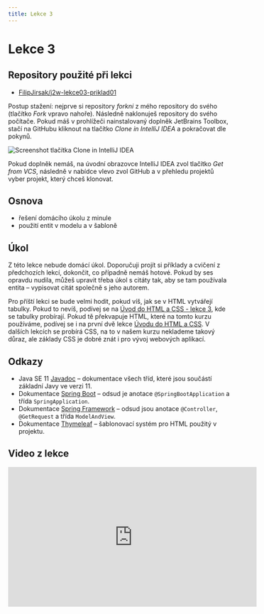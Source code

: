 ```yaml
---
title: Lekce 3
---
```


# Lekce 3

## Repository použité při lekci

* [FilipJirsak/j2w-lekce03-priklad01](https://github.com/FilipJirsak/j2w-lekce03-priklad01)

Postup stažení: nejprve si repository *forkni* z mého repository do svého (tlačítko *Fork* vpravo nahoře). Následně naklonuješ repository do svého počítače.
Pokud máš v prohlížeči nainstalovaný doplněk JetBrains Toolbox, stačí na GitHubu kliknout na tlačítko *Clone in IntelliJ IDEA* a pokračovat dle pokynů.

![Screenshot tlačítka Clone in IntelliJ IDEA](img/lekce-2/GitHub-Toolbox.png)

Pokud doplněk nemáš, na úvodní obrazovce IntelliJ IDEA zvol tlačítko *Get from VCS*, následně v nabídce vlevo zvol GitHub a v přehledu projektů vyber projekt,
který chceš klonovat.

## Osnova

* řešení domácího úkolu z minule
* použití entit v modelu a v šabloně

## Úkol

Z této lekce nebude domácí úkol. Doporučuji projít si příklady a cvičení z předchozích lekcí, dokončit, co případně nemáš hotové. Pokud by ses opravdu nudila,
můžeš upravit třeba úkol s citáty tak, aby se tam používala entita – vypisovat citát společně s jeho autorem.  

Pro příští lekci se bude velmi hodit, pokud víš, jak se v HTML vytvářejí tabulky. Pokud to nevíš, podívej se na
[Úvod do HTML a CSS - lekce 3](https://www.czechitas.cz/cs/co-delame/chci-se-ucit-online/kurzy/kurz-web/uvod-do-html-a-css-lekce-3), kde se tabulky probírají.
Pokud tě překvapuje HTML, které na tomto kurzu používáme, podívej se i na první dvě lekce [Úvodu do HTML a CSS](https://www.czechitas.cz/cs/co-delame/chci-se-ucit-online/kurzy/kurz-web).
V dalších lekcích se probírá CSS, na to v našem kurzu neklademe takový důraz, ale základy CSS je dobré znát i pro vývoj webových aplikací.

## Odkazy

* Java SE 11 [Javadoc](https://docs.oracle.com/en/java/javase/11/docs/api/java.base/) – dokumentace všech tříd, které jsou součástí základní Javy ve verzi 11.
* Dokumentace [Spring Boot](https://spring.io/projects/spring-boot#learn) – odsud je anotace `@SpringBootApplication` a třída `SpringApplication`.
* Dokumentace [Spring Framework](https://spring.io/projects/spring-framework#learn) – odsud jsou anotace `@Controller`, `@GetRequest` a třída `ModelAndView`.
* Dokumentace [Thymeleaf](https://www.thymeleaf.org/doc/tutorials/3.0/usingthymeleaf.html) – šablonovací systém pro HTML použitý v projektu.

## Video z lekce

<iframe width="560" height="315" src="https://www.youtube.com/embed/1ypELXiBKGI" title="YouTube video player" frameborder="0" allow="accelerometer; autoplay; clipboard-write; encrypted-media; gyroscope; picture-in-picture" allowfullscreen></iframe>

